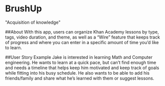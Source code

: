 # BrushUp
"Acquisition of knowledge"

##About
With this app, users can organize Khan Academy lessons by type, tags, video duration, and theme, as well as a “Wire” feature that keeps track of progress and where you can enter in a specific amount of time you’d like to learn.

##User Story Example
Jake is interested in learning Math and Computer engineering. He wants to learn at a quick pace, but can’t find enough time and needs a timeline that helps keep him motivated and keep track of goals while fitting into his busy schedule. He also wants to be able to add his friends/family and share what he’s learned with them or suggest lessons.
